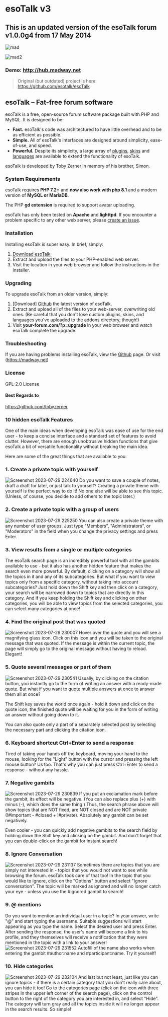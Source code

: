 # esoTalk v3

## This is an updated version of the esoTalk forum v1.0.0g4 from 17 May 2014
> 
![mad](https://user-images.githubusercontent.com/64708726/185802624-3f7f8aec-532c-4966-b58b-5bbbcf1210f7.jpg)

![mad2](https://user-images.githubusercontent.com/64708726/185802724-af43a611-1d13-4f18-b3e6-743110bc1e5f.jpg)

### Demo: http://hub.madway.net

> Original (but outdated) project is here: https://github.com/esotalk/esoTalk

## esoTalk – Fat-free forum software

esoTalk is a free, open-source forum software package built with PHP and MySQL. It is designed to be:

 - **Fast.** esoTalk's code was architectured to have little overhead and to be as efficient as possible.
 - **Simple.** All of esoTalk's interfaces are designed around simplicity, ease-of-use, and speed.
 - **Powerful.** Despite its simplicity, a large array of [plugins](https://github.com/madromas/esoTalk-v3/tree/master/addons/plugins), [skins](https://github.com/madromas/esoTalk-v3/tree/master/addons/skins) and [languages](https://github.com/madromas/esoTalk-v3/tree/master/addons/languages) are available to extend the functionality of esoTalk.

esoTalk is developed by Toby Zerner in memory of his brother, Simon. 

### System Requirements

esoTalk requires **PHP 7.2+** and **now also work with php 8.1** and a modern version of **MySQL or MariaDB**.

The PHP **gd extension** is required to support avatar uploading.

esoTalk has only been tested on **Apache** and **lighttpd**. If you encounter a problem specific to any other web server, please [create an issue](https://github.com/madromas/esoTalk-v3/issues).

### Installation

Installing esoTalk is super easy. In brief, simply:

1. [Download esoTalk.](https://github.com/madromas/esoTalk-v3)
2. Extract and upload the files to your PHP-enabled web server.
3. Visit the location in your web browser and follow the instructions in the installer.

### Upgrading

To upgrade esoTalk from an older version, simply:

1. [Download] [Github](https://github.com/madromas/esoTalk-v3) the latest version of esoTalk.
2. Extract and upload all of the files to your web-server, overwriting old ones. (Be careful that you don't lose custom plugins, skins, and languages you've uploaded to the addons directory, though!)
3. Visit **your-forum.com/?p=upgrade** in your web browser and watch esoTalk complete the upgrade.

### Troubleshooting

If you are having problems installing esoTalk, view the [Github](https://github.com/madromas/esoTalk-v3) page. Or visit (https://madway.net)

### License
GPL-2.0 License

#### Best Regards to
https://github.com/tobyzerner


### 10 hidden esoTalk Features

One of the main ideas when developing esoTalk was ease of use for the end user - to keep a concise interface and a standard set of features to avoid clutter. However, there are enough unobtrusive hidden functions that give esoTalk a bit of versatile functionality without breaking the main idea.

Here are some of the great things that are available to you:

### 1. Create a private topic with yourself
![Screenshot 2023-07-29 224640](https://github.com/madromas/esoTalk-v3/assets/64708726/dc1b41c5-3bb9-420b-a8cd-b34554a8cc6b)
Do you want to save a couple of notes, draft a draft for later, or just talk to yourself? Creating a private theme with yourself is the perfect way to do it! No one else will be able to see this topic. (Unless, of course, you decide to add others to the topic later.)

### 2. Create a private topic with a group of users
![Screenshot 2023-07-29 225250](https://github.com/madromas/esoTalk-v3/assets/64708726/cccad463-6e43-467a-b3a4-434e366e8e30)
You can also create a private theme with any number of user groups. Just type "Members", "Administrators", or "Moderators" in the field when you change the privacy settings and press Enter.

### 3. View results from a single or multiple categories

The esoTalk search page is an incredibly powerful tool with all the gambits available to use - but it also has another hidden feature that makes the search even more powerful. By default, clicking on a category will show all the topics in it and any of its subcategories. But what if you want to view topics only from a specific category, without taking into account subcategories?
Just hold down the Shift key and then click on a category, your search will be narrowed down to topics that are directly in this category. And if you keep holding the Shift key and clicking on other categories, you will be able to view topics from the selected categories, you can select many categories at once!

### 4. Find the original post that was quoted
![Screenshot 2023-07-29 230007](https://github.com/madromas/esoTalk-v3/assets/64708726/dac1270b-f1ac-4577-ae4c-2a837a552bfc)
Hover over the quote and you will see a magnifying glass icon. Click on this icon and you will be taken to the original message that was quoted. If the message is within the current topic, the page will simply go to the original message without having to reload. Elegant!

### 5. Quote several messages or part of them
![Screenshot 2023-07-29 230541](https://github.com/madromas/esoTalk-v3/assets/64708726/01574228-8fa7-4258-8d3b-4f65bdf78044)
Usually, by clicking on the citation button, you instantly go to the form of writing an answer with a ready-made quote. But what if you want to quote multiple answers at once to answer them all at once?

The Shift key saves the world once again - hold it down and click on the quote icon, the finished quote will be waiting for you in the form of writing an answer without going down to it.

You can also quote only a part of a separately selected post by selecting the necessary part and clicking the citation icon.

### 6. Keyboard shortcut Ctrl+Enter to send a response

Tired of taking your hands off the keyboard, moving your hand to the mouse, looking for the "Light" button with the cursor and pressing the left mouse button? Us too. That's why you can just press Ctrl+Enter to send a response - without any hassle.

### 7. Negative gambits
![Screenshot 2023-07-29 230839](https://github.com/madromas/esoTalk-v3/assets/64708726/c80a2e56-0beb-4a15-9bee-991768461d1b)
If you put an exclamation mark before the gambit, its effect will be negative. (You can also replace plus (+) with minus (-), which does the same thing.) Thus, the search phrase above will show topics that are NOT fixed, are NOT closed and are NOT private (!#important - #closed + !#private). Absolutely any gambit can be set negatively.

Even cooler - you can quickly add negative gambits to the search field by holding down the Shift key and clicking on the gambit. And don't forget that you can double-click on the gambit for instant search!

### 8. Ignore Conversation
![Screenshot 2023-07-29 231137](https://github.com/madromas/esoTalk-v3/assets/64708726/7e284006-31ce-4809-8db7-a8850d2c0174)
Sometimes there are topics that you are simply not interested in - topics that you would not want to see while browsing the forum. esoTalk took care of that too! In the topic that you would like to ignore, click on the "Options" button and select "Ignore conversation". The topic will be marked as ignored and will no longer catch your eye - unless you use the #ignored gambit to search!

### 9. @ mentions

Do you want to mention an individual user in a topic? In your answer, write "@" and start typing the username. Suitable suggestions will start appearing as you type the name. Select the desired user and press Enter. After sending the response, the user's name will become a link to his profile, and they themselves will receive a notification that they were mentioned in the topic with a link to your answer!
![Screenshot 2023-07-29 231552](https://github.com/madromas/esoTalk-v3/assets/64708726/e49156e1-47c5-4182-aba8-b3469828cf91)
Autofill of the name also works when entering the gambit #author:name and #participant:name. Try it yourself!

### 10. Hide categories
![Screenshot 2023-07-29 232104](https://github.com/madromas/esoTalk-v3/assets/64708726/e53261f0-0c40-4567-8da9-9dd93ff4797b)
And last but not least, just like you can ignore topics - if there is a certain category that you don't really care about, you can hide it too! Go to the categories page (click on the icon with three stripes in the upper left corner of the search page), click on the control button to the right of the category you are interested in, and select "Hide". The category will turn gray and all the topics inside it will no longer appear in the search results. So simple!






